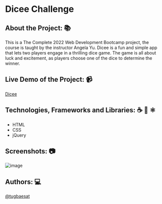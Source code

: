 # Dicee Challenge

## About the Project: 📚
This is a The Complete 2022 Web Development Bootcamp project, the course is taught by the instructor Angela Yu. 
Dicee is a fun and simple app that lets two players engage in a thrilling dice game. The game is all about luck and excitement, as players choose one of the dice to determine the winner. 

## Live Demo of the Project: 📹

[Dicee](https://drum-kit-tugbaesat.vercel.app)

## Technologies, Frameworks and Libraries: ☕️ 🐍 ⚛️
- HTML
- CSS
- jQuery


## Screenshots: 📷

![image](https://github.com/tugbaesat/drum-kit/assets/114342008/18a90279-aada-4d60-b31c-815ec3a1e133)

## Authors: 💻
[@tugbaesat](https://github.com/tugbaesat)

 
